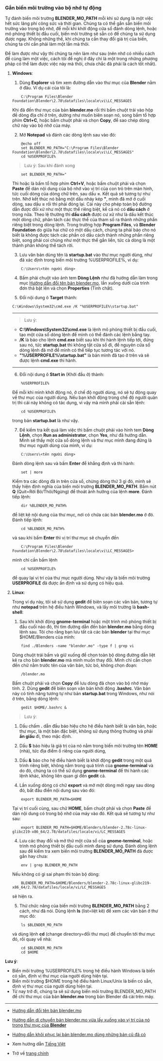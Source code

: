 ### Gắn biến môi trường vào bộ nhớ tự động

Tự đánh biến môi trường **BLENDER_MO_PATH** mỗi khi sử dụng là một việc hết sức lãng phí công sức và thời gian. Chúng ta có thể gắn sẵn biến môi trường vào trong bộ nhớ, để mỗi khi khởi động cửa sổ đánh dòng lệnh, hoặc mô phỏng thiết bị đầu cuối, biến môi trường sẽ sẵn có để chúng ta sử dụng được ngay. Không những thế, khi chúng ta cần thay đổi giá trị của biến, chúng ta chỉ cần phải làm một lần mà thôi.

Để làm được như vậy thì chúng ta nên làm như sau (nên nhớ có nhiều cách để cùng làm một việc, cách tôi đề nghị ở đây chỉ là một trong những phương pháp có thể làm được việc này mà thôi, chưa chắc đã phải là cách tốt nhất).

1. **Windows**:
    1. Dùng **Explorer** và tìm xem đường dẫn vào thư mục của **Blender** nằm ở đâu. Ví dụ cái của tôi là:
    ```batch
        C:\Program Files\Blender Foundation\Blender\2.78\datafiles\locale\vi\LC_MESSAGES
    ```
    Khi đã đến thư mục của bản **blender.mo** rồi thì bấm chuột trái vào hộp đề dòng địa chỉ ở trên, dường như muốn biên soạn nó, song bấm tổ hợp phím **Ctrl+C**, hoặc bấm chuột phải và chọn **Copy**, để sao chép dòng chữ này vào bộ nhớ của máy.
    
    2. Mở **Notepad** và đánh các dòng lệnh sau vào đó:
    ```batch
        @echo off
        set BLENDER_MO_PATH="C:\Program Files\Blender Foundation\Blender\2.78\datafiles\locale\vi\LC_MESSAGES"
        cd %USERPROFILE%
    ````
    >Lưu ý: Sau khi đánh xong 
    ```batch
        set BLENDER_MO_PATH="
    ```
    Thì hoặc là bấm tổ hợp phím **Ctrl+V**, hoặc bấm chuột phải và chọn **Paste** để dán nội dung của bộ nhớ vào vị trí của con trỏ trên màn hình, tức cuối dòng của dòng chữ trên, sau dấu **=**. Kết quả sẽ tương tự như trên. Nhớ kết thúc nó bằng một dấu nháy kép **"**, mình đã mở ở cuối dòng, sau dấu **=** rồi thì phải đóng lại. Cái này cho phép toàn bộ đường dẫn được đối xử như một thực thể riêng biệt, kể cả nó có **dấu cách** ở trong nữa. Theo lệ thường thì **dấu cách** được cư xử như là dấu kết thúc một dòng chữ, phân tách các thực thể của tham số ra thành những phần riêng biệt trong dòng lệnh. Trong trường hợp **Program Files**, và **Blender Foundation** do giữa hai chữ có một dấu cách, chúng ta phải báo cho nó biết là không được tách các phần có dấu cách thành những phần riêng biệt, song phải coi chúng như một thực thể gắn liền, tức cả dòng là một thành phần không thể tách rời.
            
    3. Lưu văn bản dùng tên là **startup.bat** vào thư mục người dùng, như đã xác định trong biến môi trường %USERPROFILE%, ví dụ:
    ```batch
        C:\Users\<tên người dùng>
    ```   
    
    4. Bấm phải chuột vào ảnh tem **Dòng Lệnh** như đã hướng dẫn làm trong mục [Hướng dẫn đổi tên bản blender.mo](vi_rename_blender_mo.md), lần xuống dưới của trình đơn thả bật lên và chọn **Properties** (Tính chất).
    
    5. Đổi nội dung ô **Target** thành:
    ```batch
    C:\Windows\System32\cmd.exe /K "%USERPROFILE%\startup.bat"
    ```
    ---
    >Lưu ý:
    
    - **C:\Windows\System32\cmd.exe** là lệnh mô phỏng thiết bị đầu cuối, tạo một cửa sổ dòng lệnh để mình có thể đánh các lệnh bằng tay.        
    - **/K** là báo cho lệnh **cmd.exe** biết sau khi thi hành lệnh tiếp tới, đứng sau nó, tức **startup.bat** thì không tắt cửa sổ đi, để nguyên cửa sổ dòng lệnh đã mở để mình có thể tiếp tục tương tác với nó.    
    - **"%USERPROFILE%\startup.bat"** là bản mình đã tạo ở trên và sẽ được lệnh **cmd.exe** thi hành.
    ---
    6. Đổi nội dung ô **Start in** (Khởi đầu ở) thành:
    ```batch
        %USERPROFILE%
    ```
    Để mỗi khi mình khởi động nó, ở chế độ người dùng, nó sẽ tự động quay về thư mục của người dùng. Nếu bạn khởi động trong chế độ người quản trị thì cái này không có tác dụng, vì vậy mà mình phải cài sẵn lệnh:
    ```batch
        cd %USERPROFILE%
    ```
    trong bản **startup.bat** là như vậy.
    
    7. Để kiểm tra kết quả làm việc thì bấm chuột phải vào hình tem **Dòng Lệnh**, chọn **Run as administrator**, chọn **Yes**, như đã hướng dẫn. Mình sẽ thấy một cửa sổ dòng lệnh và thư mục mình đang đứng là thư mục người dùng của mình, ví dụ:
    ```batch
        C:\Users\<tên người dùng>
    ```
    Đánh dòng lệnh sau và bấm **Enter** để khẳng định và thi hành:
    ```batch
        set | more
    ```
    Kiểm tra các dòng đã in trên cửa sổ, chừng dòng thứ 3 gì đó, mình sẽ thấy hiện định nghĩa của biến môi trường **BLENDER_MO_PATH**. Bấm nút **Q** (Quit=Rời Bỏ/Thôi/Ngừng) để thoát ảnh hưởng của lệnh **more**. Đánh tiếp lệnh:
    ```batch
        dir %BLENDER_MO_PATH%
    ```
    để liệt kê nội dung của thư mục, nơi có chứa các bản **blender.mo** ở đó. Đánh tiếp lệnh:
    ```batch
        cd %BLENDER_MO_PATH%
    ```
    và sau khi bấm **Enter** thì vị trí thư mục sẽ chuyển đến
    ```batch
        C:\Program Files\Blender Foundation\Blender\2.78\datafiles\locale\vi\LC_MESSAGES>
    ```
    mình chỉ cần bấm lệnh
    ```batch
        cd %USERPROFILE%
    ```
    để quay lại vị trí của thư mục người dùng. Như vậy là biến môi trường **USERPROFILE** đã được ấn định và sử dụng có hiệu quả.
    

2. **Linux**:

    Trong ví dụ này, tôi sẽ sử dụng **gedit** để biên soạn các văn bản, tương tự như **notepad** trên hệ điều hành Windows, và lấy môi trường là **bash-shell**:    
    1. Sau khi khởi động **gnome-terminal** hoặc một trình mô phỏng thiết bị đầu cuối nào đó,  thì tìm đường dẫn đến bản **blender.mo** bằng dòng lệnh sau. Tôi cho rằng bạn lưu tất cả các bản **blender** tại thư mục $HOME/Blenders của mình:
    ```shell
        find ./Blenders -name "blender.mo" -type f | grep vi
    ```
    Dùng chuột trái bấm và giữ xuống để chọn toàn bộ dòng đường dẫn liệt kê ra cho bản **blender.mo** mà mình muốn thay đổi. Mình chỉ cần chọn đến chữ nằm trước tên của văn bản, tức bỏ, không chọn đoạn:
    ```shell
        /blender.mo
    ```
    Bấm chuột phải và chọn **Copy** để lưu dòng đã chọn vào bộ nhớ máy tính.
    2. Dùng **gedit** để biên soạn văn bản khởi động **.bashrc**. Văn bản này có tính năng tương tự như bản **startup.bat** trong Windows, như nói ở trên, bằng dòng lệnh:
    ```shell
        gedit $HOME/.bashrc &
    ```
    
    >Lưu ý: 
        
    1. Dấu chấm **.** dẫn đầu báo hiệu cho hệ điều hành biết là văn bản, hoặc thư mục, là một bản đặc biệt, không sử dụng thông thường và phải **ẩn giấu** đi, theo mặc định. 
    2. Dấu **$** báo hiệu là giá trị của nó nằm trong biến môi trường tên **HOME** (nhà), tức địa điểm ổ riêng của người dùng, 
    3. Dấu **&** báo cho hệ điều hành biết là khởi động **gedit** trong một quá trình riêng biệt, không nằm trong quá trình của **gnome-terminal** và do đó, chúng ta có thể sử dụng **gnome-terminal** để thi hành các lệnh khác, không liên quan gì đến **gedit** cả.
    
    3. Lần xuống dòng có chữ **export** và mở một dòng mới ngay sau dòng đó, bắt đầu điền nội dung sau vào đó:
    ```shell
        export BLENDER_MO_PATH=$HOME
    ```
    Tại vị trí cuối cùng, sau chữ **HOME**, bấm chuột phải và chọn **Paste** để dán nội dung có trong bộ nhớ của máy vào đó. Kết quả sẽ tương tự như sau:
    ```shell
        export BLENDER_MO_PATH=$HOME/Blenders/blender-2.78c-linux-glibc219-x86_64/2.78/datafiles/locale/vi/LC_MESSAGES
    ```
    4. Lưu các thay đổi và mở thử một cửa sổ của **gnome-terminal**, hoặc trình mô phỏng thiết bị đầu cuối mình đang sử dụng. Đánh dòng lệnh sau để kiểm tra xem biến môi trường **BLENDER_MO_PATH** đã được gắn hay chưa:
    ```shell
        env | grep BLENDER_MO_PATH
    ```
    Nếu không có gì sai phạm thì toàn bộ dòng:
    ```shell
        BLENDER_MO_PATH=$HOME/Blenders/blender-2.78c-linux-glibc219-x86_64/2.78/datafiles/locale/vi/LC_MESSAGES
    ```
    sẽ hiện ra.
   
    5. Thử chức năng của biến môi trường **BLENDER_MO_PATH** bằng 2 cách, như đã nói. Dùng lệnh **ls** (list=liệt kê) để xem các văn bản ở thư mục đó:
    ```shell
        ls $BLENDER_MO_PATH
    ```
    và dùng lệnh **cd** (change directory=đổi thư mục) để chuyển tới thư mục đó, rồi quay về nhà:
    ```shell
        cd $BLENDER_MO_PATH
        cd $HOME
    ```
    
**Lưu ý**: 
- Biến môi trường %USERPROFILE% trong hệ điều hành Windows là biến có sẵn, định vị thư mục của người dùng hiện tại.
- Biến môi trường $HOME trong hệ điều hành Linux/Unix là biến có sẵn, định vị thư mục của người dùng hiện tại.
- Từ nay trở đi, chúng ta sẽ sử dụng biến môi trường BLENDER_MO_PATH để chỉ thư mục của bản **blender.mo** trong bản Blender đã cài trên máy.

---
- [Hướng dẫn đổi tên bản blender.mo](vi_rename_blender_mo.md)

- [Hướng dẫn di chuyển bản blender.mo vừa lấy xuống vào vị trí của nó trong thư mục của **Blender**](vi_move_new_blender_mo_into_place.md)

- [Hướng dẫn khôi phục lại bản blender.mo dùng những bản cũ đã có](vi_restore_from_backup_blender_mo.md)

- Xem hướng dẫn [Tiếng Việt](vi_readme.md)

- Trở về [trang chính](https://github.com/hoangduytran/blender-internationalisation)
